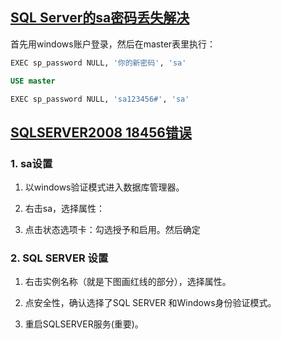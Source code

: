 ﻿## [SQL Server的sa密码丢失解决 ](http://www.cnblogs.com/dudumao/archive/2011/12/16/2290292.html)

首先用windows账户登录，然后在master表里执行：

```sql
EXEC sp_password NULL, '你的新密码', 'sa'
```

```sql
USE master

EXEC sp_password NULL, 'sa123456#', 'sa'

```
## [SQLSERVER2008 18456错误](http://www.cnblogs.com/496963524-zhangying/articles/2232599.html) 

### 1. sa设置
1. 以windows验证模式进入数据库管理器。

2. 右击sa，选择属性：
 
3. 点击状态选项卡：勾选授予和启用。然后确定

### 2. SQL SERVER 设置

1. 右击实例名称（就是下图画红线的部分），选择属性。

2. 点安全性，确认选择了SQL SERVER 和Windows身份验证模式。

3. 重启SQLSERVER服务(重要)。
